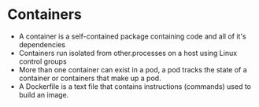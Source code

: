 # Containers

- A container is a self-contained package containing code and all of it's dependencies
- Containers run isolated from other.processes on a host using Linux control groups
- More than one container can exist in a pod, a pod tracks the state of a container or containers that make up a pod.
- A Dockerfile is a text file that contains instructions (commands) used to build an image.